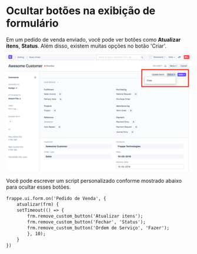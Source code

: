 # Ocultar botões na exibição de formulário


Em um pedido de venda enviado, você pode ver botões como **Atualizar itens**, **Status**. Além disso, existem muitas opções no botão 'Criar'.


![Script personalizado](/files/sales_order_buttons.png)


Você pode escrever um script personalizado conforme mostrado abaixo para ocultar esses botões.



```
frappe.ui.form.on('Pedido de Venda', {
    atualizar(frm) {
    setTimeout(() => {
        frm.remove_custom_button('Atualizar itens');
        frm.remove_custom_button('Fechar', 'Status');
        frm.remove_custom_button('Ordem de Serviço', 'Fazer');
        }, 10);
    }
})

```